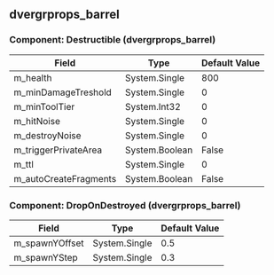 ## dvergrprops_barrel

### Component: Destructible (dvergrprops_barrel)

|Field|Type|Default Value|
|-----|----|-------------|
|m_health|System.Single|800|
|m_minDamageTreshold|System.Single|0|
|m_minToolTier|System.Int32|0|
|m_hitNoise|System.Single|0|
|m_destroyNoise|System.Single|0|
|m_triggerPrivateArea|System.Boolean|False|
|m_ttl|System.Single|0|
|m_autoCreateFragments|System.Boolean|False|

### Component: DropOnDestroyed (dvergrprops_barrel)

|Field|Type|Default Value|
|-----|----|-------------|
|m_spawnYOffset|System.Single|0.5|
|m_spawnYStep|System.Single|0.3|

